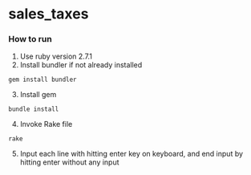 # sales_taxes

### How to run
1. Use ruby version 2.7.1
2. Install bundler if not already installed
```shell
gem install bundler
```
3. Install gem
```shell
bundle install
```
4. Invoke Rake file
```shell
rake
```
5. Input each line with hitting enter key on keyboard, and end input by hitting enter without any input